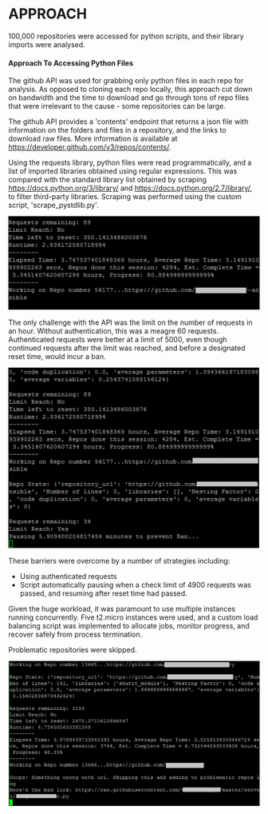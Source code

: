 
# APPROACH

100,000 repositories were accessed for python scripts, and their library imports were analysed.

<h4>Approach To Accessing Python Files</h4>

The github API was used for grabbing only python files in each repo for analysis. As opposed to cloning each repo locally, this approach cut down on bandwidth and the time to download and go through tons of repo files that were irrelevant to the cause - some repositories can be large.

The github API provides a 'contents' endpoint that returns a json file with information on the folders and files in a repository, and the links to download raw files. More information is available at https://developer.github.com/v3/repos/contents/. 

Using the requests library, python files were read programmatically, and a list of imported libraries obtained using regular expressions. This was compared with the standard library list obtained by scraping https://docs.python.org/3/library/ and
  https://docs.python.org/2.7/library/, to filter third-party libraries. Scraping was performed using the custom script, 'scrape_pystdlib.py'.


<img src="https://raw.githubusercontent.com/ayivima/top100_third_party_python_imports/master/img/sample_statistics_screen.png" alt="Sample Statistic Screen">

The only challenge with the API was the limit on the number of requests in an hour. Without authentication, this was a meagre 60 requests. Authenticated requests were better at a limit of 5000, even though continued requests after the limit was reached, and before a designated reset time, would incur a ban.

<img src="https://raw.githubusercontent.com/ayivima/top100_third_party_python_imports/master/img/sample_screen1%20(1).png" alt="Sample Program Screen">

These barriers were overcome by a number of strategies including:
- Using authenticated requests
- Script automatically pausing when a check limit of 4900 requests was passed, and resuming after reset time had passed. 

Given the huge workload, it was paramount to use multiple instances running concurrently. Five t2.micro instances were used, and a custom load balancing script was implemented to allocate jobs, monitor progress, and recover safely from process termination.

Problematic repositories were skipped.

<img src="https://raw.githubusercontent.com/ayivima/top100_third_party_python_imports/master/img/sample_error_screen2.png" alt="Sample Error Screen">

